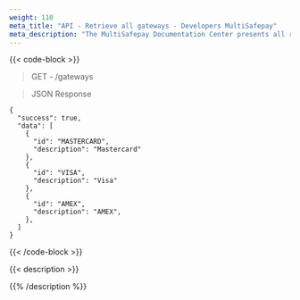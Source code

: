 ```yaml
---
weight: 110
meta_title: "API - Retrieve all gateways - Developers MultiSafepay"
meta_description: "The MultiSafepay Documentation Center presents all relevant information about our Plugins and API. You can also find support pages for Payment Methods, Tools and General Questions as well as the contact details of our Support and Integration Teams."
---
```

{{< code-block >}}
> GET - /gateways

> JSON Response

```shell
{
  "success": true,
  "data": [
    {
      "id": "MASTERCARD",
      "description": "Mastercard"
    },
    {
      "id": "VISA",
      "description": "Visa"
    },
    {
      "id": "AMEX",
      "description": "AMEX",
    }, 
  ]
}
```
{{< /code-block >}}

{{< description >}}

{{% /description %}}